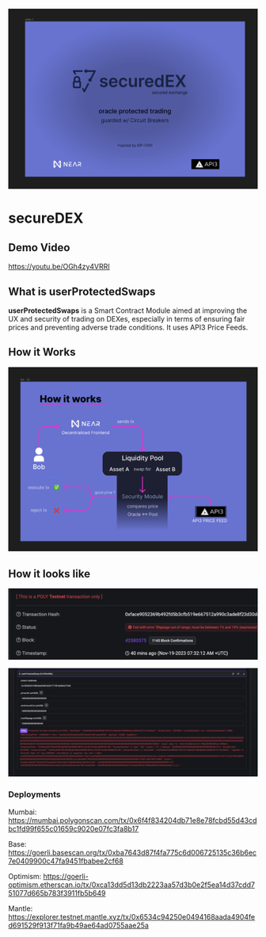 ![How](/images/context.png)

# secureDEX

## Demo Video
https://youtu.be/OGh4zy4VRRI



## What is userProtectedSwaps
**userProtectedSwaps** is a Smart Contract Module aimed at improving the UX and security of trading on DEXes, especially in terms of ensuring fair prices and preventing adverse trade conditions. It uses API3 Price Feeds.

## How it Works
![How](/images/how.png)

## How it looks like

![fail](/images/failed.png)

![Look](/images/swaps.png)


### Deployments
Mumbai: https://mumbai.polygonscan.com/tx/0x6f4f834204db71e8e78fcbd55d43cdbc1fd99f655c01659c9020e07fc3fa8b17

Base: https://goerli.basescan.org/tx/0xba7643d87f4fa775c6d006725135c36b6ec7e0409900c47fa9451fbabee2cf68

Optimism: https://goerli-optimism.etherscan.io/tx/0xca13dd5d13db2223aa57d3b0e2f5ea14d37cdd751077d665b783f3911fb5b649

Mantle: https://explorer.testnet.mantle.xyz/tx/0x6534c94250e0494168aada4904fed691529f913f71fa9b49ae64ad0755aae25a

